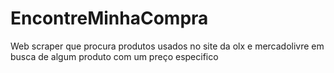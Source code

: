# EncontreMinhaCompra

Web scraper que procura produtos usados no site da olx e mercadolivre em busca de algum produto com um preço especifico
